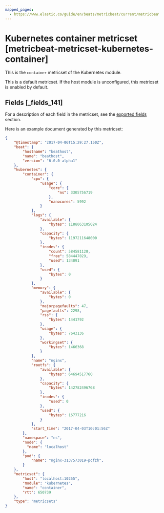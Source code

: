 ```yaml
---
mapped_pages:
  - https://www.elastic.co/guide/en/beats/metricbeat/current/metricbeat-metricset-kubernetes-container.html
---
```


# Kubernetes container metricset [metricbeat-metricset-kubernetes-container]

This is the `container` metricset of the Kubernetes module.

This is a default metricset. If the host module is unconfigured, this metricset is enabled by default.

## Fields [_fields_141]

For a description of each field in the metricset, see the [exported fields](/reference/metricbeat/exported-fields-kubernetes.md) section.

Here is an example document generated by this metricset:

```json
{
    "@timestamp": "2017-04-06T15:29:27.150Z",
    "beat": {
        "hostname": "beathost",
        "name": "beathost",
        "version": "6.0.0-alpha1"
    },
    "kubernetes": {
        "container": {
            "cpu": {
                "usage": {
                    "core": {
                        "ns": 3305756719
                    },
                    "nanocores": 5992
                }
            },
            "logs": {
                "available": {
                    "bytes": 1188063105024
                },
                "capacity": {
                    "bytes": 1197211648000
                },
                "inodes": {
                    "count": 584581120,
                    "free": 584447029,
                    "used": 134091
                },
                "used": {
                    "bytes": 0
                }
            },
            "memory": {
                "available": {
                    "bytes": 0
                },
                "majorpagefaults": 47,
                "pagefaults": 2298,
                "rss": {
                    "bytes": 1441792
                },
                "usage": {
                    "bytes": 7643136
                },
                "workingset": {
                    "bytes": 1466368
                }
            },
            "name": "nginx",
            "rootfs": {
                "available": {
                    "bytes": 64694517760
                },
                "capacity": {
                    "bytes": 142782496768
                },
                "inodes": {
                    "used": 0
                },
                "used": {
                    "bytes": 16777216
                }
            },
            "start_time": "2017-04-03T10:01:56Z"
        },
        "namespace": "ns",
        "node": {
          "name": "localhost"
        },
        "pod": {
            "name": "nginx-3137573019-pcfzh",
        }
    },
    "metricset": {
        "host": "localhost:10255",
        "module": "kubernetes",
        "name": "container",
        "rtt": 650739
    },
    "type": "metricsets"
}
```


